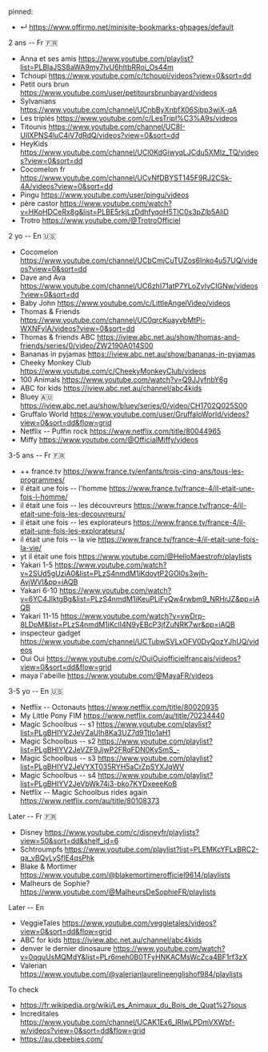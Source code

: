 
pinned:
- ↵ https://www.offirmo.net/minisite-bookmarks-ghpages/default



2 ans -- Fr 🇫🇷
- Anna et ses amis       https://www.youtube.com/playlist?list=PLBlaJSS8aWA9my7IyU6hItbRRoi_Os44m
- Tchoupi                https://www.youtube.com/c/tchoupi/videos?view=0&sort=dd
- Petit ours brun        https://www.youtube.com/user/petitoursbrunbayard/videos
- Sylvanians             https://www.youtube.com/channel/UCnbByXnbfX06Sjbp3wiX-qA
- Les triplés            https://www.youtube.com/c/LesTripl%C3%A9s/videos
- Titounis               https://www.youtube.com/channel/UC8I-UIlXPNS4luC4iV7dRdQ/videos?view=0&sort=dd
- HeyKids                https://www.youtube.com/channel/UCl0KdGiwyqLJCdu5XMIz_TQ/videos?view=0&sort=dd
- Cocomelon fr           https://www.youtube.com/channel/UCvNfDBYST145F9RJ2CSk-4A/videos?view=0&sort=dd
- Pingu                  https://www.youtube.com/user/pingu/videos
- père castor            https://www.youtube.com/watch?v=HKoHDCeRx8g&list=PLBE5rkjLzDdhfyqoH5TIC0s3pZlb5AIiD
- Trotro                 https://www.youtube.com/@TrotroOfficiel

2 yo -- En 🇺🇸
- Cocomelon                https://www.youtube.com/channel/UCbCmjCuTUZos6Inko4u57UQ/videos?view=0&sort=dd
- Dave and Ava             https://www.youtube.com/channel/UC6zhI71atP7YLoZyIyCIGNw/videos?view=0&sort=dd
- Baby John                https://www.youtube.com/c/LittleAngelVideo/videos
- Thomas & Friends         https://www.youtube.com/channel/UC0qrcKuayvbMtPj-WXNFylA/videos?view=0&sort=dd
- Thomas & friends ABC     https://iview.abc.net.au/show/thomas-and-friends/series/0/video/ZW2190A014S00
- Bananas in pyjamas       https://iview.abc.net.au/show/bananas-in-pyjamas
- Cheeky Monkey Club       https://www.youtube.com/c/CheekyMonkeyClub/videos
- 100 Animals              https://www.youtube.com/watch?v=Q9JJyfnbY6g
- ABC for kids             https://iview.abc.net.au/channel/abc4kids
- Bluey 🇦🇺                 https://iview.abc.net.au/show/bluey/series/0/video/CH1702Q025S00
- Gruffalo World           https://www.youtube.com/user/GruffaloWorld/videos?view=0&sort=dd&flow=grid
- Netflix -- Puffin rock   https://www.netflix.com/title/80044965
- Miffy                    https://www.youtube.com/@OfficialMiffy/videos


3-5 ans -- Fr 🇫🇷
- ++ france.tv                            https://www.france.tv/enfants/trois-cinq-ans/tous-les-programmes/
- il était une fois -- l'homme            https://www.france.tv/france-4/il-etait-une-fois-l-homme/
- il était une fois -- les découvreurs    https://www.france.tv/france-4/il-etait-une-fois-les-decouvreurs/
- il était une fois -- les explorateurs   https://www.france.tv/france-4/il-etait-une-fois-les-explorateurs/
- il était une fois -- la vie             https://www.france.tv/france-4/il-etait-une-fois-la-vie/
- yt il était une fois   https://www.youtube.com/@HelloMaestrofr/playlists
- Yakari 1-5          https://www.youtube.com/watch?v=2SUd5gUziA0&list=PLzS4nmdM1iKdoytP2GOl0s3wjh-AvjWVI&pp=iAQB
- Yakari 6-10         https://www.youtube.com/watch?v=6YC4JlktgBg&list=PLzS4nmdM1iKeuPLiFyQw4rwbm9_NRHrJZ&pp=iAQB
- Yakari 11-15        https://www.youtube.com/watch?v=vwDrp-8LDpM&list=PLzS4nmdM1iKcII4N9yEBcP3jfZuNRK7wr&pp=iAQB
- inspecteur gadget   https://www.youtube.com/channel/UCTubwSVLxOFV0DvQozYJhUQ/videos
- Oui Oui             https://www.youtube.com/c/OuiOuiofficielfrancais/videos?view=0&sort=dd&flow=grid
- maya l'abeille      https://www.youtube.com/@MayaFR/videos


3-5 yo -- En 🇺🇸
- Netflix -- Octonauts     https://www.netflix.com/title/80020935
- My Little Pony FIM       https://www.netflix.com/au/title/70234440
- Magic Schoolbus -- s1    https://www.youtube.com/playlist?list=PLgBHIYV2JeVZaUlh8Ka3UZ7d9TtIo1aH1
- Magic Schoolbus -- s2    https://www.youtube.com/playlist?list=PLgBHIYV2JeVZF9JjwP2FRqFDN0KySmS_-
- Magic Schoolbus -- s3    https://www.youtube.com/playlist?list=PLgBHIYV2JeVYXT035RYH5aCrZpSYXJqWV
- Magic Schoolbus -- s4    https://www.youtube.com/playlist?list=PLgBHIYV2JeVbWk74i3-bko7KYDxeeeKoB
- Netflix -- Magic Schoolbus rides again   https://www.netflix.com/au/title/80108373



Later -- Fr 🇫🇷
- Disney              https://www.youtube.com/c/disneyfr/playlists?view=50&sort=dd&shelf_id=6
- Schtroumpfs         https://www.youtube.com/playlist?list=PLEMKcYFLxBRC2-qa_vBQyLySflE4qsPhk
- Blake & Mortimer    https://www.youtube.com/@blakemortimerofficiel9614/playlists
- Malheurs de Sophie? https://www.youtube.com/@MalheursDeSophieFR/playlists



Later -- En
- VeggieTales https://www.youtube.com/veggietales/videos?view=0&sort=dd&flow=grid
- ABC for kids         https://iview.abc.net.au/channel/abc4kids
- denver le dernier dinosaure  https://www.youtube.com/watch?v=0qquUsMQMdY&list=PLr6meh0B0TFyHNKACMsWcZca4BF1rf3zX
- Valerian  https://www.youtube.com/@valerianlaurelineenglishof984/playlists



To check
- https://fr.wikipedia.org/wiki/Les_Animaux_du_Bois_de_Quat%27sous
- Increditales https://www.youtube.com/channel/UCAK1Ex6_IRIwLPDmVXWbf-w/videos?view=0&sort=dd&flow=grid
- https://au.cbeebies.com/
